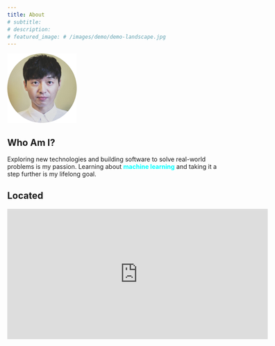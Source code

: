 ```yaml
---
title: About
# subtitle: 
# description: 
# featured_image: # /images/demo/demo-landscape.jpg
---
```


![](images/profile/profile.png)

## Who Am I?
Exploring new technologies and building software to solve real-world problems is my passion. Learning about <span style="color:cyan">**machine learning**</span> and taking it a step further is my lifelong goal. 

## Located
<div class="mapouter"><div class="gmap_canvas"><iframe width="600" height="300" id="gmap_canvas" src="https://maps.google.com/maps?q=2077%20Samaritan%20Dr%20San%20Jose%2C%20CA%20&t=&z=11&ie=UTF8&iwloc=&output=embed" frameborder="0" scrolling="no" marginheight="0" marginwidth="0"></iframe><a href="https://www.embedgooglemap.net/blog/divi-discount-code-elegant-themes-coupon/"></a></div><style>.mapouter{position:relative;text-align:right;height:300px;width:600px;}.gmap_canvas {overflow:hidden;background:none!important;height:300px;width:600px;}</style></div>